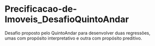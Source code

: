 # Precificacao-de-Imoveis_DesafioQuintoAndar
Desafio proposto pelo QuintoAndar para desenvolver duas regressões, umas com propósito interpretativo e outra com propósito preditivo.
